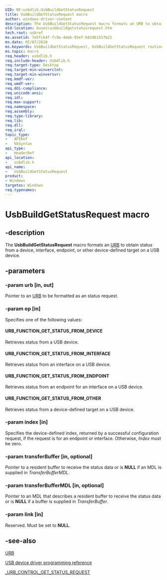 ```yaml
---
UID: NF:usbdlib.UsbBuildGetStatusRequest
title: UsbBuildGetStatusRequest macro
author: windows-driver-content
description: The UsbBuildGetStatusRequest macro formats an URB to obtain status from a device, interface, endpoint, or other device-defined target on a USB device.
old-location: buses\usbbuildgetstatusrequest.htm
tech.root: usbref
ms.assetid: 7a5fcb4f-fc9a-4ebb-93ef-b83461557b22
ms.date: 05/07/2018
ms.keywords: UsbBuildGetStatusRequest, UsbBuildGetStatusRequest routine [Buses], buses.usbbuildgetstatusrequest, usbdlib/UsbBuildGetStatusRequest, usbfunc_a99bf737-8bb6-4000-af2b-ac076a4ffc8e.xml
ms.topic: macro
req.header: usbdlib.h
req.include-header: Usbdlib.h
req.target-type: Desktop
req.target-min-winverclnt: 
req.target-min-winversvr: 
req.kmdf-ver: 
req.umdf-ver: 
req.ddi-compliance: 
req.unicode-ansi: 
req.idl: 
req.max-support: 
req.namespace: 
req.assembly: 
req.type-library: 
req.lib: 
req.dll: 
req.irql: 
topic_type:
-	APIRef
-	kbSyntax
api_type:
-	HeaderDef
api_location:
-	usbdlib.h
api_name:
-	UsbBuildGetStatusRequest
product:
- Windows
targetos: Windows
req.typenames: 
---
```


# UsbBuildGetStatusRequest macro


## -description



   The <b>UsbBuildGetStatusRequest</b> macro formats an <a href="https://msdn.microsoft.com/library/windows/hardware/ff538923">URB</a> to obtain status from a device, interface, endpoint, or other device-defined target on a USB device.


## -parameters




### -param urb [in, out]

Pointer to an <a href="https://msdn.microsoft.com/library/windows/hardware/ff538923">URB</a> to be formatted as an status request.


### -param op [in]

Specifies one of the following values:





#### URB_FUNCTION_GET_STATUS_FROM_DEVICE

Retrieves status from a USB device.



#### URB_FUNCTION_GET_STATUS_FROM_INTERFACE

Retrieves status from an interface on a USB device.



#### URB_FUNCTION_GET_STATUS_FROM_ENDPOINT

Retrieves status from an endpoint for an interface on a USB device.



#### URB_FUNCTION_GET_STATUS_FROM_OTHER

Retrieves status from a device-defined target on a USB device.


### -param index [in]

Specifies the device-defined index, returned by a successful configuration request, if the request is for an endpoint or interface. Otherwise, <i>Index</i> must be zero.


### -param transferBuffer [in, optional]

Pointer to a resident buffer to receive the status data or is <b>NULL</b> if an MDL is supplied in <i>TransferBufferMDL</i>.


### -param transferBufferMDL [in, optional]

Pointer to an MDL that describes a resident buffer to receive the status data or is <b>NULL</b> if a buffer is supplied in <i>TransferBuffer</i>.


### -param link [in]

Reserved. Must be set to <b>NULL</b>. 


## -see-also




<a href="https://msdn.microsoft.com/library/windows/hardware/ff538923">URB</a>



<a href="https://msdn.microsoft.com/library/windows/hardware/ff540134">USB device driver programming reference</a>



<a href="https://msdn.microsoft.com/library/windows/hardware/ff540378">_URB_CONTROL_GET_STATUS_REQUEST</a>
 

 

